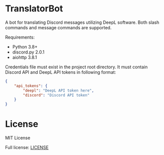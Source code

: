 # TranslatorBot
A bot for translating Discord messages utilizing DeepL software. Both slash commands and message commands are supported.

Requirements:
- Python 3.8+
- discord.py 2.0.1
- aiohttp 3.8.1

Credentials file must exist in the project root directory. It must contain Discord API and DeepL API tokens in following format:

```json
{
    "api_tokens": {
        "deepl": "DeepL API token here",
        "discord": "Discord API token"
    }
}
```

# License
MIT License

Full license: [LICENSE](LICENSE)
